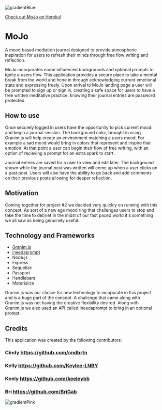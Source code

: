 ![gradientBlue](public/assets/images/gradientblue.JPG)

[Check out MoJo on Heroku!](https://aqueous-sea-47525.herokuapp.com/)

# MoJo

A mood based mediation journal designed to provide atmospheric inspiration for users to refresh their minds through free flow writing and reflection.

MoJo incorporates mood influenced backgrounds and optional prompts to ignite a users flow. This application provides a secure place to take a mental break from the world and hone in through acknowledging current emotional state and expressing freely. Upon arrival to MoJo landing page a user will be prompted to sign up or sign in, creating a safe space for users to have a free written meditative practice, knowing their journal entries are password protected. 

## How to use

Once securely logged in users have the opportunity to pick current mood and begin a journal session. The background color, brought in using Granim.js will help create an environment matching a users mood. For example a sad mood would bring in colors that represent and inspire that emotion. At that point a user can begin their flow of free writing, with an option of recieving a prompt for an extra spark to start.

Journal entries are saved for a user to view and edit later. The background shown while the journal post was written will come up when a user clicks on a past post. Users will also have the ability to go back and add comments on their previous posts allowing for deeper reflection. 

## Motivation
Coming together for project #2 we decided very quickly on running with this concept. As sort of a new age mood ring that challenges users to stop and take the time to debrief in the midst of our fast paced world it's something we all saw as being genuinely useful.

## Technology and Frameworks

* [Granim.js](https://sarcadass.github.io/granim.js/index.html)
* [ineedaprompt](https://ineedaprompt.com/)
* Node.js
* Express
* Sequelize
* Passport 
* Handlebars
* Materialize

Granim.js was our choice for new technology to incoporate in this project and is a huge part of the concept. A challenge that came along with Granim.js was not having the creative flexibility desired. Along with Granim.js we also used an API called ineedaprompt to bring in an optional prompt. 

## Credits 

This application was created by the following contributors: 

### Cindy https://github.com/cndbrtn
### Kelly https://github.com/Keylee-LNBY
### Keely https://github.com/keeleybb
### Bri https://github.com/BriGab


![gradientPink](public/assets/images/gradientpink.JPG)
